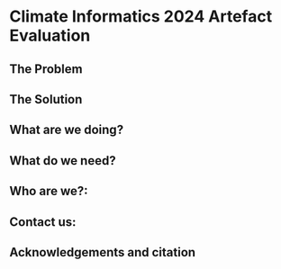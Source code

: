 # Climate Informatics 2024 Artefact Evaluation
 
## The Problem
<!-- Briefly describe what issue you are trying to address with this material -->

## The Solution
<!-- Briefly describe how your material fixes the problem! -->

## What are we doing?
<!-- Describe the activities of people involved in this material. What have you done so far and what are you intending to do next. This section could include Usage instructions, describing how users use the material in this repository. -->

## What do we need?
<!-- Describe what contributions you would like to receive. Link to your CONTRIBUTING.md file for more information. -->

## Who are we?: 
<!-- Identify who you are. Link to your lab pages. -->

## Contact us: 
<!-- Give clear instructions for how people can get in touch. -->

## Acknowledgements and citation
<!-- Give clear guidance on how people should cite your material. This should include the doi for the repository and any supporting papers. -->